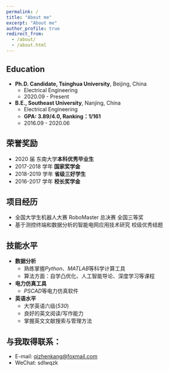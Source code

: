 ```yaml
---
permalink: /
title: "About me"
excerpt: "About me"
author_profile: true
redirect_from:
  - /about/
  - /about.html
---
```


## Education

- **Ph.D. Candidate, Tsinghua University**, Beijing, China
  - Electrical Engineering
  - 2020.09 - Present
- **B.E., Southeast University**, Nanjing, China
  - Electrical Engineering
  - **GPA: 3.89/4.0, Ranking：1/161**
  - 2016.09 - 2020.06

## 荣誉奖励

- 2020 届 东南大学**本科优秀毕业生**
- 2017-2018 学年 **国家奖学金**
- 2018-2019 学年 **省级三好学生**
- 2016-2017 学年 **校长奖学金**

## 项目经历

- 全国大学生机器人大赛 RoboMaster 总决赛 全国三等奖
- 基于测控终端和数据分析的智能电网应用技术研究 校级优秀结题

## 技能水平

- **数据分析**
  - 熟练掌握*Python*、*MATLAB*等科学计算工具
  - 算法方面：自学凸优化、人工智能导论、深度学习等课程
- **电力仿真工具**
  - *PSCAD*等电力仿真软件
- **英语水平**
  - 大学英语六级(_530_)
  - 良好的英文阅读/写作能力
  - 掌握英文文献搜索与管理方法

## 与我取得联系：

- E-mail: qizhenkang@foxmail.com
- WeChat: sdlwqzk
